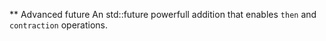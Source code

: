 ** Advanced future
An std::future powerfull addition that enables `then` and `contraction` operations.
